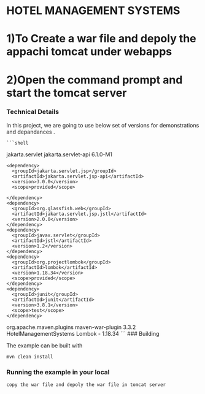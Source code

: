 # HOTEL MANAGEMENT SYSTEMS 

# 1)To Create a war file and depoly the appachi tomcat under webapps 
# 2)Open the command prompt and start the tomcat server

### Technical Details
In this project, we are going to use below set of versions for demonstrations and depandances .

    ```shell
  <dependencies>
    <dependency>
      <groupId>jakarta.servlet</groupId>
      <artifactId>jakarta.servlet-api</artifactId>
      <version>6.1.0-M1</version>
    </dependency>

    <dependency>
      <groupId>jakarta.servlet.jsp</groupId>
      <artifactId>jakarta.servlet.jsp-api</artifactId>
      <version>3.0.0</version>
      <scope>provided</scope>

    </dependency>
    <dependency>
      <groupId>org.glassfish.web</groupId>
      <artifactId>jakarta.servlet.jsp.jstl</artifactId>
      <version>2.0.0</version>
    </dependency>
    <dependency>
      <groupId>javax.servlet</groupId>
      <artifactId>jstl</artifactId>
      <version>1.2</version>
    </dependency>
    <dependency>
      <groupId>org.projectlombok</groupId>
      <artifactId>lombok</artifactId>
      <version>1.18.34</version>
      <scope>provided</scope>
    </dependency>
    <dependency>
      <groupId>junit</groupId>
      <artifactId>junit</artifactId>
      <version>3.8.1</version>
      <scope>test</scope>
    </dependency>

  </dependencies>

  <build>
    <plugins>
      <plugin>
        <groupId>org.apache.maven.plugins</groupId>
        <artifactId>maven-war-plugin</artifactId>
        <version>3.3.2</version>
      </plugin>
    </plugins>
    <finalName>HotelManagementSystems</finalName>
  </build>
    Lombok - 1.18.34
```
### Building

The example can be built with
```shell
mvn clean install
```

### Running the example in your local
```shell
copy the war file and depoly the war file in tomcat server 
```
